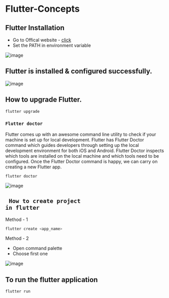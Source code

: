 # Flutter-Concepts

## Flutter Installation
- Go to Offical website - [click](https://docs.flutter.dev/get-started/install/windows/mobile?tab=download)
- Set the PATH in environment variable
  
![image](https://github.com/BroLetsCodeIt/Flutter-Concepts/assets/113767803/d4829854-d971-4c68-9cd3-5eb3eb1b3fcf)


## Flutter is installed & configured successfully.
![image](https://github.com/BroLetsCodeIt/Flutter-Concepts/assets/113767803/6cb2bb9c-7bb5-4620-9008-dff8905f6b81)


## How to upgrade Flutter.
```sh
flutter upgrade
```

### <code>Flutter doctor</code>
<p>Flutter comes up with an awesome command line utility to check if your machine is set up for local development. Flutter has Flutter Doctor command which guides developers through setting up the local development environment for both iOS and Android. Flutter Doctor inspects which tools are installed on the local machine and which tools need to be configured. Once the Flutter Doctor command is happy, we can carry on creating a new Flutter app.</p>

```flutter
flutter doctor
```

![image](https://github.com/BroLetsCodeIt/Flutter-Concepts/assets/113767803/518eec68-fe75-402d-8e39-e9944946c169)


## <code> How to create project in flutter </code>

Method - 1 

```sh
flutter create <app_name>
```
Method - 2
- Open command palette
- Choose first one

![image](https://github.com/BroLetsCodeIt/Flutter-Concepts/assets/113767803/4d8b4330-4458-41c6-ac26-3376c922b6d5)

## To run the flutter application
```sh
flutter run
```
